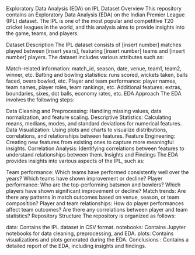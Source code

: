 Exploratory Data Analysis (EDA) on IPL Dataset
Overview
This repository contains an Exploratory Data Analysis (EDA) on the Indian Premier League (IPL) dataset. The IPL is one of the most popular and competitive T20 cricket leagues in the world, and this analysis aims to provide insights into the game, teams, and players.

Dataset Description
The IPL dataset consists of [insert number] matches played between [insert years], featuring [insert number] teams and [insert number] players. The dataset includes various attributes such as:

Match-related information: match_id, season, date, venue, team1, team2, winner, etc.
Batting and bowling statistics: runs scored, wickets taken, balls faced, overs bowled, etc.
Player and team performance: player names, team names, player roles, team rankings, etc.
Additional features: extras, boundaries, sixes, dot balls, economy rates, etc.
EDA Approach
The EDA involves the following steps:

Data Cleaning and Preprocessing: Handling missing values, data normalization, and feature scaling.
Descriptive Statistics: Calculating means, medians, modes, and standard deviations for numerical features.
Data Visualization: Using plots and charts to visualize distributions, correlations, and relationships between features.
Feature Engineering: Creating new features from existing ones to capture more meaningful insights.
Correlation Analysis: Identifying correlations between features to understand relationships between them.
Insights and Findings
The EDA provides insights into various aspects of the IPL, such as:

Team performance: Which teams have performed consistently well over the years? Which teams have shown improvement or decline?
Player performance: Who are the top-performing batsmen and bowlers? Which players have shown significant improvement or decline?
Match trends: Are there any patterns in match outcomes based on venue, season, or team composition?
Player and team relationships: How do player performances affect team outcomes? Are there any correlations between player and team statistics?
Repository Structure
The repository is organized as follows:

data: Contains the IPL dataset in CSV format.
notebooks: Contains Jupyter notebooks for data cleaning, preprocessing, and EDA.
plots: Contains visualizations and plots generated during the EDA.
Conclusions : Contains a detailed report of the EDA, including insights and findings.

